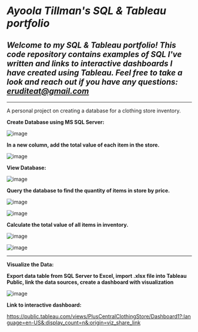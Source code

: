 # ***Ayoola Tillman's SQL & Tableau portfolio*** 

## *Welcome to my SQL & Tableau portfolio! This code repository contains examples of SQL I've written and links to interactive dashboards I have created using Tableau. Feel free to take a look and reach out if you have any questions: eruditeat@gmail.com*

___________________________

A personal project on creating a database for a clothing store inventory.

**Create Database using MS SQL Server:**

![image](https://user-images.githubusercontent.com/113871284/233525055-0846b555-03b6-48b1-acad-24f549ae307f.png)

**In a new column, add the total value of each item in the store.**

![image](https://user-images.githubusercontent.com/113871284/233519116-6169cd2c-9ab1-450e-a91e-ee8e1ea4fb20.png)

**View Database:**

![image](https://user-images.githubusercontent.com/113871284/233525469-7d0ffc11-5d8f-416e-a006-1d3bd7072a7f.png)


**Query the database to find the quantity of items in store by price.**

![image](https://user-images.githubusercontent.com/113871284/233520218-553b4e0c-4310-4a0c-ad48-8e146bba377f.png)

![image](https://user-images.githubusercontent.com/113871284/233520178-1e3a4bf3-5f0d-4949-b367-7a2f57093b07.png)

**Calculate the total value of all items in inventory.**

![image](https://user-images.githubusercontent.com/113871284/233520496-bf5ce2f5-11dc-48fc-99c4-092ae16f4511.png)

![image](https://user-images.githubusercontent.com/113871284/233520568-939f6989-4ac2-424e-8dcd-5a39b345fd90.png)


_________________________________________________________

**Visualize the Data:**

**Export data table from SQL Server to Excel, import .xlsx file into Tableau Public, link the data sources, create a dashboard with visualization**

![image](https://user-images.githubusercontent.com/113871284/233538168-c42df973-6a75-46fd-84fb-8e30c9696ee9.png)


**Link to interactive dashboard:**

https://public.tableau.com/views/PlusCentralClothingStore/Dashboard1?:language=en-US&:display_count=n&:origin=viz_share_link


